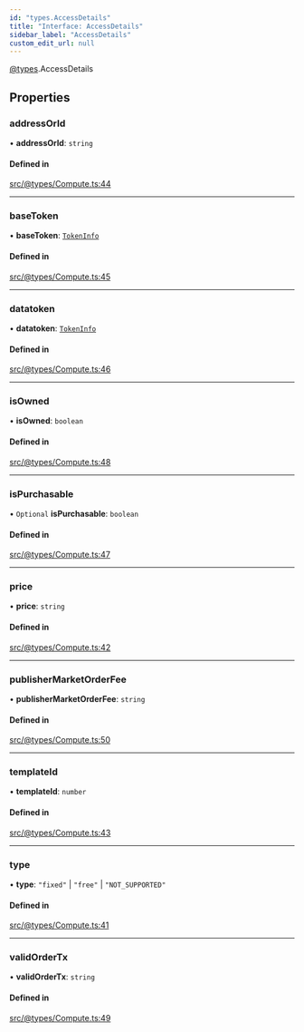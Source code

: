 ```yaml
---
id: "types.AccessDetails"
title: "Interface: AccessDetails"
sidebar_label: "AccessDetails"
custom_edit_url: null
---
```


[@types](../modules/types.md).AccessDetails

## Properties

### addressOrId

• **addressOrId**: `string`

#### Defined in

[src/@types/Compute.ts:44](https://github.com/deltaDAO/nautilus/blob/033f36a/src/@types/Compute.ts#L44)

___

### baseToken

• **baseToken**: [`TokenInfo`](types.TokenInfo.md)

#### Defined in

[src/@types/Compute.ts:45](https://github.com/deltaDAO/nautilus/blob/033f36a/src/@types/Compute.ts#L45)

___

### datatoken

• **datatoken**: [`TokenInfo`](types.TokenInfo.md)

#### Defined in

[src/@types/Compute.ts:46](https://github.com/deltaDAO/nautilus/blob/033f36a/src/@types/Compute.ts#L46)

___

### isOwned

• **isOwned**: `boolean`

#### Defined in

[src/@types/Compute.ts:48](https://github.com/deltaDAO/nautilus/blob/033f36a/src/@types/Compute.ts#L48)

___

### isPurchasable

• `Optional` **isPurchasable**: `boolean`

#### Defined in

[src/@types/Compute.ts:47](https://github.com/deltaDAO/nautilus/blob/033f36a/src/@types/Compute.ts#L47)

___

### price

• **price**: `string`

#### Defined in

[src/@types/Compute.ts:42](https://github.com/deltaDAO/nautilus/blob/033f36a/src/@types/Compute.ts#L42)

___

### publisherMarketOrderFee

• **publisherMarketOrderFee**: `string`

#### Defined in

[src/@types/Compute.ts:50](https://github.com/deltaDAO/nautilus/blob/033f36a/src/@types/Compute.ts#L50)

___

### templateId

• **templateId**: `number`

#### Defined in

[src/@types/Compute.ts:43](https://github.com/deltaDAO/nautilus/blob/033f36a/src/@types/Compute.ts#L43)

___

### type

• **type**: ``"fixed"`` \| ``"free"`` \| ``"NOT_SUPPORTED"``

#### Defined in

[src/@types/Compute.ts:41](https://github.com/deltaDAO/nautilus/blob/033f36a/src/@types/Compute.ts#L41)

___

### validOrderTx

• **validOrderTx**: `string`

#### Defined in

[src/@types/Compute.ts:49](https://github.com/deltaDAO/nautilus/blob/033f36a/src/@types/Compute.ts#L49)
